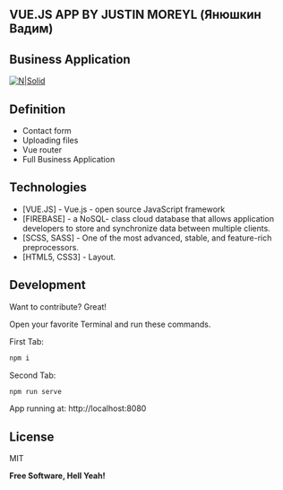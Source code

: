 ## VUE.JS APP BY JUSTIN MOREYL (Янюшкин Вадим)
## Business Application
[![N|Solid](https://i.ibb.co/vHpsNKL/logo.png)](https://nodesource.com/products/nsolid)
## Definition

- Contact form 
- Uploading files
- Vue router
- Full Business Application


## Technologies
- [VUE.JS] - Vue.js - open source JavaScript framework
- [FIREBASE] - a NoSQL- class cloud database that allows application developers to store and synchronize data between multiple clients.
- [SCSS, SASS] - One of the most advanced, stable, and feature-rich preprocessors.
- [HTML5, CSS3] - Layout.




## Development

Want to contribute? Great!


Open your favorite Terminal and run these commands.

First Tab:

```sh
npm i
```

Second Tab:

```sh
npm run serve
```

 App running at:
 http://localhost:8080


## License

MIT

**Free Software, Hell Yeah!**
